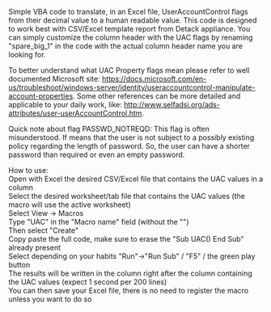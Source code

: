 Simple VBA code to translate, in an Excel file, UserAccountControl flags from their decimal value to a human readable value.
This code is designed to work best with CSV/Excel template report from Detack appliance.
You can simply customize the column header with the UAC flags by renaming "spare_big_1" in the code with the actual column header name you are looking for.

To better understand what UAC Property flags mean please refer to well documented Microsoft site:
https://docs.microsoft.com/en-us/troubleshoot/windows-server/identity/useraccountcontrol-manipulate-account-properties.
Some other references can be more detailed and applicable to your daily work, like:
http://www.selfadsi.org/ads-attributes/user-userAccountControl.htm.

Quick note about flag PASSWD_NOTREQD:
This flag is often misunderstood. If means that the user is not subject to a possibly existing policy regarding the length of password. 
So, the user can have a shorter password than required or even an empty password.

How to use:<br />
Open with Excel the desired CSV/Excel file that contains the UAC values in a column<br />
Select the desired worksheet/tab file that contains the UAC values (the macro will use the active worksheet)<br />
Select View -> Macros<br />
Type "UAC" in the "Macro name" field (without the "")<br />
Then select "Create"<br />
Copy paste the full code, make sure to erase the "Sub UAC() End Sub" already present<br />
Select depending on your habits "Run"->"Run Sub" / "F5" / the green play button<br />
The results will be written in the column right after the column containing the UAC values (expect 1 second per 200 lines)<br />
You can then save your Excel file, there is no need to register the macro unless you want to do so<br />
